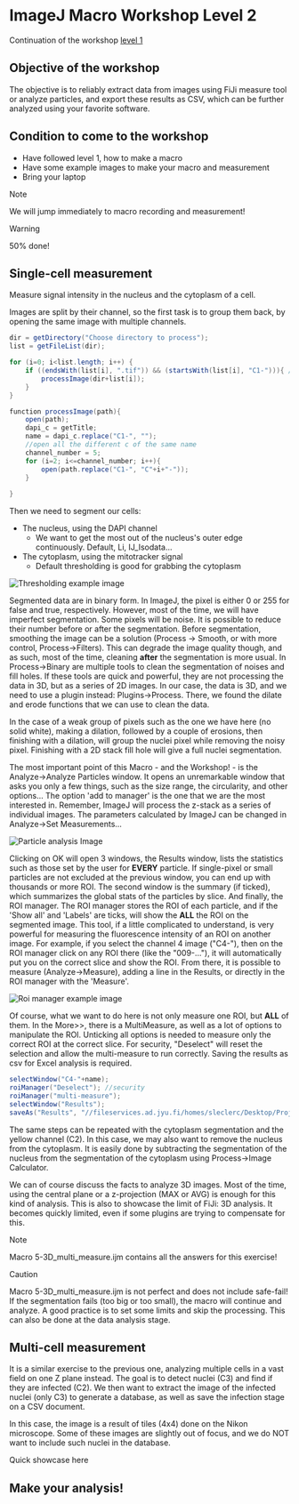 # ImageJ Macro Workshop Level 2

Continuation of the workshop [level 1](https://github.com/leclercsimon74/ImageJ-Macro-Workshop-Level-1)

## Objective of the workshop
The objective is to reliably extract data from images using FiJi measure tool or analyze particles, and export these results as CSV, which can be further analyzed using your favorite software.

## Condition to come to the workshop
- Have followed level 1, how to make a macro
- Have some example images to make your macro and measurement
- Bring your laptop

> [!NOTE]
> We will jump immediately to macro recording and measurement!

> [!WARNING]
> 50% done!

## Single-cell measurement
Measure signal intensity in the nucleus and the cytoplasm of a cell.

Images are split by their channel, so the first task is to group them back, by opening the same image with multiple channels.

``` Java
dir = getDirectory("Choose directory to process");
list = getFileList(dir);

for (i=0; i<list.length; i++) {
	if ((endsWith(list[i], ".tif")) && (startsWith(list[i], "C1-"))){ //only tif file
		processImage(dir+list[i]);
	}
}

function processImage(path){
	open(path);
	dapi_c = getTitle;
	name = dapi_c.replace("C1-", "");
	//open all the different c of the same name
	channel_number = 5;
	for (i=2; i<=channel_number; i++){
		open(path.replace("C1-", "C"+i+"-"));
	}
	
}
```

Then we need to segment our cells:
- The nucleus, using the DAPI channel
    - We want to get the most out of the nucleus's outer edge continuously. Default, Li, IJ_Isodata... 
- The cytoplasm, using the mitotracker signal
    - Default thresholding is good for grabbing the cytoplasm

![Thresholding example image](https://github.com/leclercsimon74/ImageJ-Macro-Workshop-Level-2/blob/main/img/tutorial_img/Thresholding.png)

Segmented data are in binary form. In ImageJ, the pixel is either 0 or 255 for false and true, respectively. However, most of the time, we will have imperfect segmentation. Some pixels will be noise. It is possible to reduce their number before or after the segmentation.
Before segmentation, smoothing the image can be a solution (Process -> Smooth, or with more control, Process->Filters). This can degrade the image quality though, and as such, most of the time, cleaning **after** the segmentation is more usual. In Process->Binary are multiple tools to clean the segmentation of noises and fill holes. If these tools are quick and powerful, they are not processing the data in 3D, but as a series of 2D images. In our case, the data is 3D, and we need to use a plugin instead: Plugins->Process. There, we found the dilate and erode functions that we can use to clean the data.

In the case of a weak group of pixels such as the one we have here (no solid white), making a dilation, followed by a couple of erosions, then finishing with a dilation, will group the nuclei pixel while removing the noisy pixel. Finishing with a 2D stack fill hole will give a full nuclei segmentation.

The most important point of this Macro - and the Workshop! -  is the Analyze->Analyze Particles window. It opens an unremarkable window that asks you only a few things, such as the size range, the circularity, and other options... The option 'add to manager' is the one that we are the most interested in. Remember, ImageJ will process the z-stack as a series of individual images. The parameters calculated by ImageJ can be changed in Analyze->Set Measurements...

![Particle analysis Image](https://github.com/leclercsimon74/ImageJ-Macro-Workshop-Level-2/blob/main/img/tutorial_img/Analyze%20particles.png)

Clicking on OK will open 3 windows, the Results window, lists the statistics such as those set by the user for **EVERY** particle. If single-pixel or small particles are not excluded at the previous window, you can end up with thousands or more ROI. The second window is the summary (if ticked), which summarizes the global stats of the particles by slice. And finally, the ROI manager. The ROI manager stores the ROI of each particle, and if the 'Show all' and 'Labels' are ticks, will show the **ALL** the ROI on the segmented image. This tool, if a little complicated to understand, is very powerful for measuring the fluorescence intensity of an ROI on another image. For example, if you select the channel 4 image ("C4-"), then on the ROI manager click on any ROI there (like the "009-..."), it will automatically put you on the correct slice and show the ROI. From there, it is possible to measure (Analyze->Measure), adding a line in the Results, or directly in the ROI manager with the 'Measure'.

![Roi manager example image](https://github.com/leclercsimon74/ImageJ-Macro-Workshop-Level-2/blob/main/img/tutorial_img/Roi%20manager.png)

Of course, what we want to do here is not only measure one ROI, but **ALL** of them. In the More>>, there is a MultiMeasure, as well as a lot of options to manipulate the ROI. Unticking all options is needed to measure only the correct ROI at the correct slice. For security, "Deselect" will reset the selection and allow the multi-measure to run correctly. Saving the results as csv for Excel analysis is required.

``` Java
selectWindow("C4-"+name);
roiManager("Deselect"); //security
roiManager("multi-measure");
selectWindow("Results");
saveAs("Results", "//fileservices.ad.jyu.fi/homes/sleclerc/Desktop/Project/ImageJ Macro Workshop lvl2/Single cell Img/"+name+"_YFP.csv");
```

The same steps can be repeated with the cytoplasm segmentation and the yellow channel (C2). In this case, we may also want to remove the nucleus from the cytoplasm. It is easily done by subtracting the segmentation of the nucleus from the segmentation of the cytoplasm using Process->Image Calculator.

We can of course discuss the facts to analyze 3D images. Most of the time, using the central plane or a z-projection (MAX or AVG) is enough for this kind of analysis. This is also to showcase the limit of FiJi: 3D analysis. It becomes quickly limited, even if some plugins are trying to compensate for this.

> [!NOTE]
> Macro 5-3D_multi_measure.ijm contains all the answers for this exercise!

> [!CAUTION]
> Macro 5-3D_multi_measure.ijm is not perfect and does not include safe-fail!
> If the segmentation fails (too big or too small), the macro will continue and analyze. A good practice is to set some limits and skip the processing. This can also be done at the data analysis stage.

## Multi-cell measurement
It is a similar exercise to the previous one, analyzing multiple cells in a vast field on one Z plane instead. The goal is to detect nuclei (C3) and find if they are infected (C2). We then want to extract the image of the infected nuclei (only C3) to generate a database, as well as save the infection stage on a CSV document.

In this case, the image is a result of tiles (4x4) done on the Nikon microscope. Some of these images are slightly out of focus, and we do NOT want to include such nuclei in the database.


Quick showcase here

## Make your analysis!
